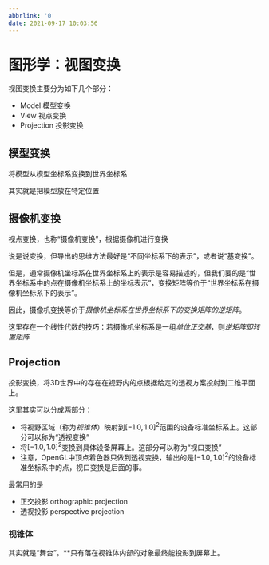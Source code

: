 ```yaml
---
abbrlink: '0'
date: 2021-09-17 10:03:56
---
```

# 图形学：视图变换
视图变换主要分为如下几个部分：
- Model 模型变换
- View 视点变换
- Projection 投影变换

## 模型变换

将模型从模型坐标系变换到世界坐标系

其实就是把模型放在特定位置

## 摄像机变换

视点变换，也称“摄像机变换”，根据摄像机进行变换

说是说变换，但导出的思维方法最好是“不同坐标系下的表示”，或者说“基变换”。

但是，通常摄像机坐标系在世界坐标系上的表示是容易描述的，但我们要的是“世界坐标系中的点在摄像机坐标系上的坐标表示”，变换矩阵等价于“世界坐标系在摄像机坐标系下的表示”。

因此，摄像机变换等价于*摄像机坐标系在世界坐标系下的变换矩阵的逆矩阵*。

这里存在一个线性代数的技巧：若摄像机坐标系是一组*单位正交基*，则*逆矩阵即转置矩阵*

## Projection

投影变换，将3D世界中的存在在视野内的点根据给定的透视方案投射到二维平面上。

这里其实可以分成两部分：
- 将视野区域（称为*视锥体*）映射到$[-1.0, 1.0]^2$范围的设备标准坐标系上。这部分可以称为“透视变换”
- 将$[-1.0, 1.0]^2$变换到具体设备屏幕上。这部分可以称为“视口变换”
- 注意，OpenGL中顶点着色器只做到透视变换，输出的是$[-1.0, 1.0]^2$的设备标准坐标系中的点，视口变换是后面的事。

最常用的是
- 正交投影 orthographic projection
- 透视投影 perspective projection

### 视锥体

其实就是“舞台”。**只有落在视锥体内部的对象最终能投影到屏幕上。